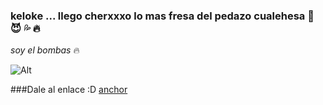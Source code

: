 ### keloke ... llego cherxxxo lo mas fresa del pedazo cualehesa 👋	:smiling_imp:	:sweat_drops: :fire:

*soy el bombas* :fire:


![Alt](https://assets.stickpng.com/images/580b57fcd9996e24bc43c515.png)

###Dale al enlace :D
[anchor](https://www.youtube.com/watch?v=pQwWuC25j4A )

<!--
**Cherxxxo/Cherxxxo** is a ✨ _special_ ✨ repository because its `README.md` (this file) appears on your GitHub profile.

Here are some ideas to get you started:

- 🔭 I’m currently working on ...
- 🌱 I’m currently learning ...
- 👯 I’m looking to collaborate on ...
- 🤔 I’m looking for help with ...
- 💬 Ask me about ...
- 📫 How to reach me: ...
- 😄 Pronouns: ...
- ⚡ Fun fact: ...
-->
